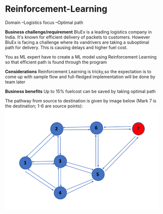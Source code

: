 # Reinforcement-Learning

Domain –Logistics
focus –Optimal path

**Business challenge/requirement**
BluEx is a leading logistics company in India. It's known for efficient delivery of packets to customers. However BluEx is facing a challenge where its vandrivers are taking a suboptimal path for delivery. This is causing delays and higher fuel cost.

You as ML expert have to create a ML model using Reinforcement Learning so that efficient path is found through the program

**Considerations**
Reinforcement Learning is tricky,so the expectation is to come up with sample flow and full-fledged implementation will be done by team later

**Business benefits**
Up to 15% fuelcost can be saved by taking optimal path

The pathway from source to destination is given by image below (Mark 7 is the destination; 1-6 are source points):
![path](https://github.com/princeklat03/Reinforcement-Learning/blob/main/Path.png)
